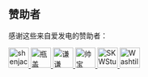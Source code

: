 ﻿## 赞助者

感谢这些来自爱发电的赞助者：

<!-- AFDIAN-ACTION:START -->

<a href="https://afdian.net/u/db01e84c6f6411eb8f5452540025c377">
    <img src="https://pic1.afdiancdn.com/user/db01e84c6f6411eb8f5452540025c377/avatar/bd0e849e2830b3930cd49f131bc11fba_w672_h683_s47.jpg?imageView2/1/w/120/h/120" width="40" height="40" alt="shenjack" title="shenjack"/>
</a>
<a href="https://afdian.net/u/8a5063b67b7211e9954852540025c377">
    <img src="https://pic1.afdiancdn.com/user/8a5063b67b7211e9954852540025c377/avatar/9acace1647ac79eaced123638e873b73_w1080_h1080_s32.jpeg?imageView2/1/w/120/h/120" width="40" height="40" alt="瓶盖PING" title="瓶盖PING"/>
</a>
<a href="https://afdian.net/u/fb956ee0967411eaaa5a52540025c377">
    <img src="https://pic1.afdiancdn.com/user/fb956ee0967411eaaa5a52540025c377/avatar/b770acd9d3a3a9f7c4087e92b1d46ad4_w1080_h1080_s11.jpg?imageView2/1/w/120/h/120" width="40" height="40" alt="谦谦yaosiqian" title="谦谦yaosiqian"/>
</a>
<a href="https://afdian.net/u/55c079ea268611eb9a4852540025c377">
    <img src="https://pic1.afdiancdn.com/default/avatar/avatar-blue.png?imageView2/1/w/120/h/120" width="40" height="40" alt="帅宝" title="帅宝"/>
</a>
<a href="https://afdian.net/u/3e814cb6249211eea2f752540025c377">
    <img src="https://pic1.afdiancdn.com/user/3e814cb6249211eea2f752540025c377/avatar/9079ba3b49b78d49da1bb2c0e9c6a839_w1024_h1024_s177.jpg?imageView2/1/w/120/h/120" width="40" height="40" alt="SKWStudios" title="SKWStudios"/>
</a>
<a href="https://afdian.net/u/a5d575eabc3f11eaa5a452540025c377">
    <img src="https://pic1.afdiancdn.com/user/a5d575eabc3f11eaa5a452540025c377/avatar/66592060ae8b0db60c36922d6ca8f515_w639_h640_s133.jpg?imageView2/1/w/120/h/120" width="40" height="40" alt="Washtile645" title="Washtile645"/>
</a>
<!-- 注意: 尽量将标签前靠,否则经测试可能被 GitHub 解析为代码块 -->
<!-- AFDIAN-ACTION:END -->